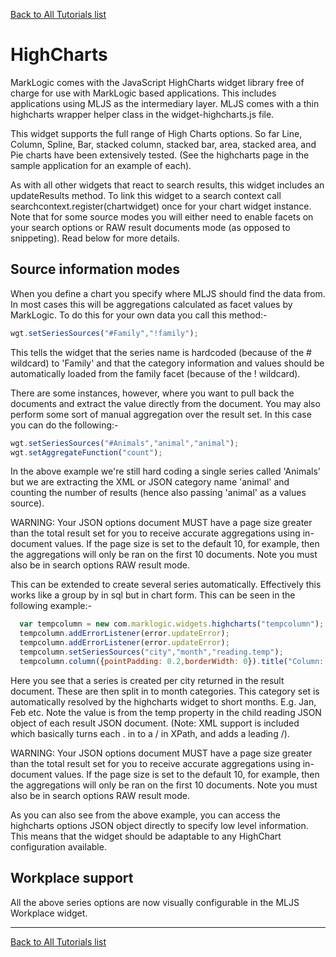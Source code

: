 [Back to All Tutorials list](all.md)
# HighCharts

MarkLogic comes with the JavaScript HighCharts widget library free of charge for use with MarkLogic based applications. This
includes applications using MLJS as the intermediary layer. MLJS comes with a thin highcharts wrapper helper class in
the widget-highcharts.js file.

This widget supports the full range of High Charts options. So far Line, Column, Spline, Bar, stacked column, stacked bar,
area, stacked area, and Pie charts have been extensively tested. (See the highcharts page in the sample application for
an example of each).

As with all other widgets that react to search results, this widget includes an updateResults method. To link this widget
to a search context call searchcontext.register(chartwidget) once for your chart widget instance. Note that for
some source modes you will either need to enable facets on your search options or RAW result documents mode (as opposed
to snippeting). Read below for more details.

## Source information modes

When you define a chart you specify where MLJS should find the data from. In most cases this will be aggregations
calculated as facet values by MarkLogic. To do this for your own data you call this method:-

```javascript
wgt.setSeriesSources("#Family","!family");
```

This tells the widget that the series name is hardcoded (because of the # wildcard) to 'Family' and that the category
information and values should be automatically loaded from the family facet (because of the ! wildcard).

There are some instances, however, where you want to pull back the documents and extract the value directly from the
document. You may also perform some sort of manual aggregation over the result set. In this case you can do the
following:-

```javascript
wgt.setSeriesSources("#Animals","animal","animal");
wgt.setAggregateFunction("count");
```

In the above example we're still hard coding a single series called 'Animals' but we are extracting the XML or JSON
category name 'animal' and counting the number of results (hence also passing 'animal' as a values source).

WARNING: Your JSON options document MUST have a page size greater than the total result set for you to receive
accurate aggregations using in-document values. If the page size is set to the default 10, for example, then the
aggregations will only be ran on the first 10 documents. Note you must also be in search options RAW result mode.

This can be extended to create several series automatically. Effectively this works like a group by in sql but in chart
form. This can be seen in the following example:-

```javascript
  var tempcolumn = new com.marklogic.widgets.highcharts("tempcolumn");
  tempcolumn.addErrorListener(error.updateError);
  tempcolumn.addErrorListener(error.updateError);
  tempcolumn.setSeriesSources("city","month","reading.temp");
  tempcolumn.column({pointPadding: 0.2,borderWidth: 0}).title("Column: City temperature means").subtitle("Degrees C").yTitle("C");
```

Here you see that a series is created per city returned in the result document. These are then split in to month
categories. This category set is automatically resolved by the highcharts widget to short months. E.g. Jan, Feb etc.
Note the value is from the temp property in the child reading JSON object of each result JSON document. (Note: XML
support is included which basically turns each . in to a / in XPath, and adds a leading /).

WARNING: Your JSON options document MUST have a page size greater than the total result set for you to receive
accurate aggregations using in-document values. If the page size is set to the default 10, for example, then the
aggregations will only be ran on the first 10 documents. Note you must also be in search options RAW result mode.

As you can also see from the above example, you can access the highcharts options JSON object directly to specify low
level information. This means that the widget should be adaptable to any HighChart configuration available.

## Workplace support

All the above series options are now visually configurable in the MLJS Workplace widget.

- - - -

[Back to All Tutorials list](all.md)
